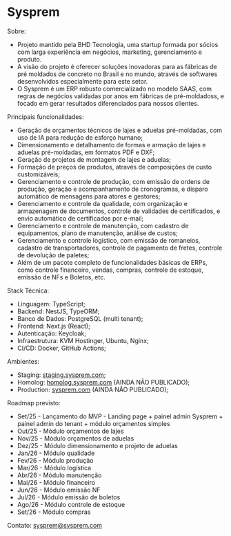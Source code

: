 <h1>Sysprem</h1>

Sobre:
- Projeto mantido pela BHD Tecnologia, uma startup formada por sócios com larga experiência em negócios, marketing, gerenciamento e produto.
- A visão do projeto é oferecer soluções inovadoras para as fábricas de pré moldados de concreto no Brasil e no mundo, através de softwares desenvolvidos especialmente para este setor.
- O Sysprem é um ERP robusto comercializado no modelo SAAS, com regras de negócios validadas por anos em fábricas de pré-moldadoss, e focado em gerar resultados diferenciados para nossos clientes.

Principais funcionalidades:
- Geração de orçamentos técnicos de lajes e aduelas pré-moldadas, com uso de IA para redução de esforço humano;
- Dimensionamento e detalhamento de formas e armação de lajes e aduelas pré-moldadas, em formatos PDF e DXF;
- Geração de projetos de montagem de lajes e aduelas;
- Formação de preços de produtos, através de composições de custo customizáveis;
- Gerenciamento e controle de produção, com emissão de ordens de produção, geração e acompanhamento de cronogramas, e disparo automático de mensagens para atores e gestores;
- Gerenciamento e controle da qualidade, com organização e armazenagem de documentos, controle de validades de certificados, e envio automático de certificados por e-mail;
- Gerenciamento e controle de manutenção, com cadastro de equipamentos, plano de manutenção, análise de custos;
- Gerenciamento e controle logístico, com emissão de romaneios, cadastro de transportadores, controle de pagamento de fretes, controle de devolução de paletes;
- Além de um pacote completo de funcionalidades básicas de ERPs, como controle financeiro, vendas, compras, controle de estoque, emissão de NFs e Boletos, etc.

Stack Técnica:
-	Linguagem: TypeScript;
-	Backend: NestJS, TypeORM;
-	Banco de Dados: PostgreSQL (multi tenant);
-	Frontend: Next.js (React);
-	Autenticação: Keycloak;
-	Infraestrutura: KVM Hostinger, Ubuntu, Nginx;
-	CI/CD: Docker, GitHub Actions;

Ambientes:
-	Staging: <a href='https://staging.sysprem.com'>staging.sysprem.com</a>;
-	Homolog: <a href='https://homolog.sysprem.com'>homolog.sysprem.com</a> (AINDA NÃO PUBLICADO);
-	Production: <a href='https://sysprem.com'>sysprem.com</a> (AINDA NÃO PUBLICADO);

Roadmap previsto:
<ul>
  <li>Set/25 - Lançamento do MVP - Landing page + painel admin Sysprem + painel admin do tenant + módulo orçamentos simples</li>
  <li>Out/25 - Módulo orçamentos de lajes</li>
  <li>Nov/25 - Módulo orçamentos de aduelas</li>
  <li>Dez/25 - Módulo dimensionamento e projeto de aduelas</li>
  <li>Jan/26 - Módulo qualidade</li>
  <li>Fev/26 - Módulo produção</li>
  <li>Mar/26 - Módulo logística</li>
  <li>Abr/26 - Módulo manutenção</li>
  <li>Mai/26 - Módulo financeiro</li>
  <li>Jun/26 - Módulo emissão NF</li>
  <li>Jul/26 - Módulo emissão de boletos</li>
  <li>Ago/26 - Módulo controle de estoque</li>
  <li>Set/26 - Módulo compras</li>
</ul>


Contato: sysprem@sysprem.com

